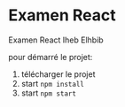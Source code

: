 # Examen React
Examen React Iheb Elhbib

pour démarré le projet:

1. télécharger le projet
2. start `npm install`
3. start `npm start`
